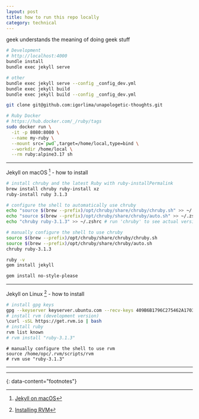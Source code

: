 ```yaml
---
layout: post
title: how to run this repo locally
category: technical
---
```


geek understands the meaning of doing geek stuff

```sh
# Development
# http://localhost:4000
bundle install
bundle exec jekyll serve

# other
bundle exec jekyll serve --config _config_dev.yml
bundle exec jekyll build
bundle exec jekyll build --config _config_dev.yml
```

```sh
git clone git@github.com:igorlima/unapologetic-thoughts.git
```

```sh
# Ruby Docker
# https://hub.docker.com/_/ruby/tags
sudo docker run \
  -it -p 8080:8080 \
  --name my-ruby \
  --mount src=`pwd`,target=/home/local,type=bind \
  --workdir /home/local \
  --rm ruby:alpine3.17 sh
```

----

Jekyll on macOS [^1] - how to install

```sh
# install chruby and the latest Ruby with ruby-installPermalink
brew install chruby ruby-install xz
ruby-install ruby 3.1.3
```

```sh
# configure the shell to automatically use chruby
echo "source $(brew --prefix)/opt/chruby/share/chruby/chruby.sh" >> ~/.zshrc
echo "source $(brew --prefix)/opt/chruby/share/chruby/auto.sh" >> ~/.zshrc
echo "chruby ruby-3.1.3" >> ~/.zshrc # run 'chruby' to see actual version

# manually configure the shell to use chruby
source $(brew --prefix)/opt/chruby/share/chruby/chruby.sh
source $(brew --prefix)/opt/chruby/share/chruby/auto.sh
chruby ruby-3.1.3
```

```sh
ruby -v
gem install jekyll

gem install no-style-please
```

----

Jekyll on Linux [^2] - how to install

```sh
# install gpg keys
gpg --keyserver keyserver.ubuntu.com --recv-keys 409B6B1796C275462A1703113804BB82D39DC0E3 7D2BAF1CF37B13E2069D6956105BD0E739499BDB
# install rvm (development version)
\curl -sSL https://get.rvm.io | bash
# install ruby
rvm list known
# rvm install "ruby-3.1.3"
```

```
# manually configure the shell to use rvm
source /home/opc/.rvm/scripts/rvm
# rvm use "ruby-3.1.3"
```

----

---
{: data-content="footnotes"}

[^1]: [Jekyll on macOS](https://jekyllrb.com/docs/installation/macos/)
[^2]: [Installing RVM](https://rvm.io/rvm/install)
